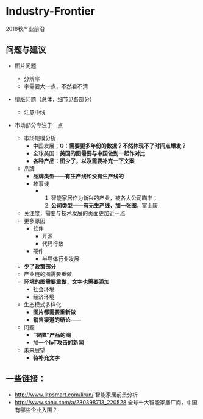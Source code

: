 # Industry-Frontier
2018秋产业前沿

## 问题与建议

* 图片问题
  * 分辨率
  * 字需要大一点，不然看不清
* 排版问题（总体，细节见各部分）
  * 注意中线

* 市场部分专注于一点
  * 市场规模分析
    * 中国发展；**Q：需要更多年份的数据？不然体现不了时间点爆发？**
    * 全球美国：**美国的图需要与中国做到一起作对比**
    * **各种产品：图少了，以及需要补充一下文案**
  * 品牌
    * **品牌类型——有生产线和没有生产线的**
    * 故事线
      * 1. 智能家居作为新兴的产业，被各大公司瞄准；
        2. **公司类型——有无生产线，加一张图**，富士康
  * 关注度，需要与技术发展的页面更加近一点
  * 更多原因
    * 软件
      * 开源
      * 代码行数
    * 硬件
      * 半导体行业发展
  * **少了政策部分**
  * 产业链的图需要重做
  * **环境的图需要重做，文字也需要添加**
    * 社会环境
    * 经济环境
  * 生态模式多样化
    * **图片都需要重新做**
    * **销售渠道的结论——**
  * 问题
    * **“智障”产品的图**
    * 加一个**IoT攻击的新闻**
  * 未来展望
    * **待补充文字**
## 一些链接：
* http://www.litpsmart.com/lirun/ 智能家居前景分析
* http://www.sohu.com/a/230398713_220528 全球十大智能家居厂商，中国有哪些企业入围？
